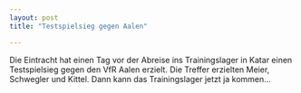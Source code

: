 ```yaml
---
layout: post
title: "Testspielsieg gegen Aalen"

---
```


Die Eintracht hat einen Tag vor der Abreise ins Trainingslager in Katar einen Testspielsieg gegen den VfR Aalen erzielt. Die Treffer erzielten Meier, Schwegler und Kittel. Dann kann das Trainingslager jetzt ja kommen...



